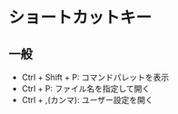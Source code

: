 # ショートカットキー

## 一般

- Ctrl + Shift + P: コマンドパレットを表示
- Ctrl + P: ファイル名を指定して開く
- Ctrl + ,(カンマ): ユーザー設定を開く

